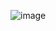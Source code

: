 ![image](https://github.com/Anastasios3/banking-web-app/assets/117446378/9c01e405-8c56-4f73-b3d3-3b4f1d24fdbb)
